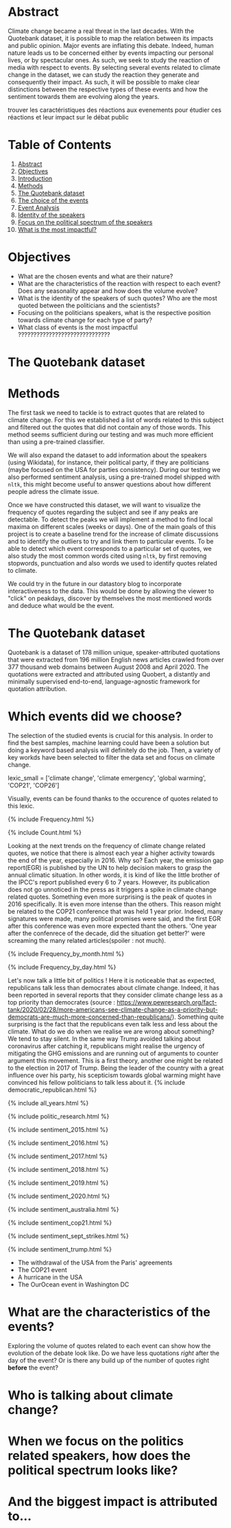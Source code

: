 # <a name="abstract"></a> Abstract


Climate change became a real threat in the last decades. With the Quotebank dataset, it is possible to map the relation between its impacts and public opinion. Major events are inflating this debate. Indeed, human nature leads us to be concerned either by events impacting our personal lives, or by spectacular ones. As such, we seek to study the reaction of media with respect to events. By selecting several events related to climate change in the dataset, we can study the reaction they generate and consequently their impact. As such, it will be possible to make clear distinctions between the respective types of these events and how the sentiment towards them are evolving along the years.

trouver les caractéristiques des réactions aux evenements pour étudier ces réactions et leur impact sur le débat public 

# Table of Contents
1. [Abstract](#abstract)
2. [Objectives](#objectives)
3. [Introduction](#intro)
4. [Methods](#methods)
5. [The Quotebank dataset](#quotebank)
6. [The choice of the events](#choice)
7. [Event Analysis](#reaction)
8. [Identity of the speakers](#identity)
9. [Focus on the political spectrum of the speakers](#politics)
10. [What is the most impactful?](#impact)

# <a name="objectives"></a> Objectives

* What are the chosen events and what are their nature?
* What are the characteristics of the reaction with respect to each event? Does any seasonality appear and how does the volume evolve?
* What is the identity of the speakers of such quotes? Who are the most quoted between the politicians and the scientists?
* Focusing on the politicians speakers, what is the respective position towards climate change for each type of party?
* What class of events is the most impactful ??????????????????????????????

# <a name="intro"></a> The Quotebank dataset


# <a name="methods"></a> Methods

The first task we need to tackle is to extract quotes that are related to climate change. For this we established a list of words related to this subject and filtered out the quotes that did not contain any of those words. This method seems sufficient during our testing and was much more efficient than using a pre-trained classifier.

We will also expand the dataset to add information about the speakers (using Wikidata), for instance, their political party, if they are politicians (maybe focused on the USA for parties consistency). During our testing we also performed sentiment analysis, using a pre-trained model shipped with `nltk`, this might become useful to answer questions about how different people adress the climate issue.

Once we have constructed this dataset, we will want to visualize the frequency of quotes regarding the subject and see if any peaks are detectable. To detect the peaks we will implement a method to find local maxima on different scales (weeks or days). One of the main goals of this project is to create a baseline trend for the increase of climate discussions and to identify the outliers to try and link them to particular events. To be able to detect which event corresponds to a particular set of quotes, we also study the most common words cited using `nltk`, by first removing stopwords, punctuation and also words we used to identify quotes related to climate. 

We could try in the future in our datastory blog to incorporate interactiveness to the data. This would be done by allowing the viewer to "click" on peakdays, discover by themselves the most mentioned words and deduce what would be the event.


# <a name="quotebank"></a> The Quotebank dataset

Quotebank is a dataset of 178 million unique, speaker-attributed quotations that were extracted from 196 million English news articles crawled from over 377 thousand web domains between August 2008 and April 2020. The quotations were extracted and attributed using Quobert, a distantly and minimally supervised end-to-end, language-agnostic framework for quotation attribution.


# <a name="choice"></a> Which events did we choose?

The selection of the studied events is crucial for this analysis. In order to find the best samples, machine learning could have been a solution but doing a keyword based analysis will definitely do the job. Then, a variety of key workds have been selected to filter the data set and focus on climate change.

lexic_small = ['climate change', 'climate emergency', 'global warming', 'COP21', 'COP26']

Visually, events can be found thanks to the occurence of quotes related to this lexic. 

{% include Frequency.html %}

{% include Count.html %}

Looking at the next trends on the frequency of climate change related quotes, we notice that there is almost each year a higher activity towards the end of the year, especially in 2016. Why so? Each year, the emission gap report(EGR) is published by the UN to help decision makers to grasp the annual climatic situation. In other words, it is kind of like the little brother of the IPCC's report published every 6 to 7 years. However, its publication does not go unnoticed in the press as it triggers a spike in climate change related quotes. Something even more surprising is the peak of quotes in 2016 specifically. It is even more intense than the others. This reason might be related to the COP21 conference that was held 1 year prior. Indeed, many signatures were made, many political promises were said, and the first EGR after this conference was even more expected thant the others. 'One year after the confenrece of the decade, did the situation get better?' were screaming the many related articles(spoiler : not much).

{% include Frequency_by_month.html %}

{% include Frequency_by_day.html %}

Let's now talk a little bit of politics ! Here it is noticeable that as expected, republicans talk less than democrates about climate change. Indeed, it has been reported in several reports that they consider climate change less as a top priority than democrates (source : https://www.pewresearch.org/fact-tank/2020/02/28/more-americans-see-climate-change-as-a-priority-but-democrats-are-much-more-concerned-than-republicans/). Something quite surprising is the fact that the republicans even talk less and less about the climate. What do we do when we realise we are wrong about something? We tend to stay silent. In the same way Trump avoided talking about coronavirus after catching it, republicans might realise the urgency of mitigating the GHG emissions and are running out of arguments to counter argument this movement. This is a first theory, another one might be related to the election in 2017 of Trump. Being the leader of the country with a great influence over his party, his scepticism towards global warming might have convinced his fellow politicians to talk less about it.
{% include democratic_republican.html %}

{% include all_years.html %}

{% include politic_research.html %}

{% include sentiment_2015.html %}

{% include sentiment_2016.html %}

{% include sentiment_2017.html %}

{% include sentiment_2018.html %}

{% include sentiment_2019.html %}

{% include sentiment_2020.html %}

{% include sentiment_australia.html %}

{% include sentiment_cop21.html %}

{% include sentiment_sept_strikes.html %}

{% include sentiment_trump.html %}
* The withdrawal of the USA from the Paris' agreements 
* The COP21 event
* A hurricane in the USA
* The OurOcean event in Washington DC

# <a name="reaction"></a> What are the characteristics of the events?

Exploring the volume of quotes related to each event can show how the evolution of the debate look like. Do we have less quotations *right* after the day of the event? Or is there any build up of the number of quotes right **before** the event?

# <a name="identity"></a> Who is talking about climate change?

# <a name="politics"></a> When we focus on the politics related speakers, how does the political spectrum looks like?

# <a name="impact"></a> And the biggest impact is attributed to...
